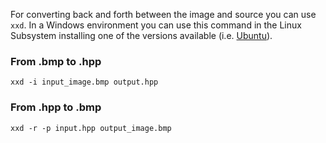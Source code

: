 For converting back and forth between the image and source you can use `xxd`. In a Windows environment you can use this command in the Linux Subsystem installing one of the versions available (i.e. [Ubuntu](https://ubuntu.com/tutorials/tutorial-ubuntu-on-windows#1-overview)). 

### From .bmp to .hpp
`xxd -i input_image.bmp output.hpp`

### From .hpp to .bmp
`xxd -r -p input.hpp output_image.bmp `